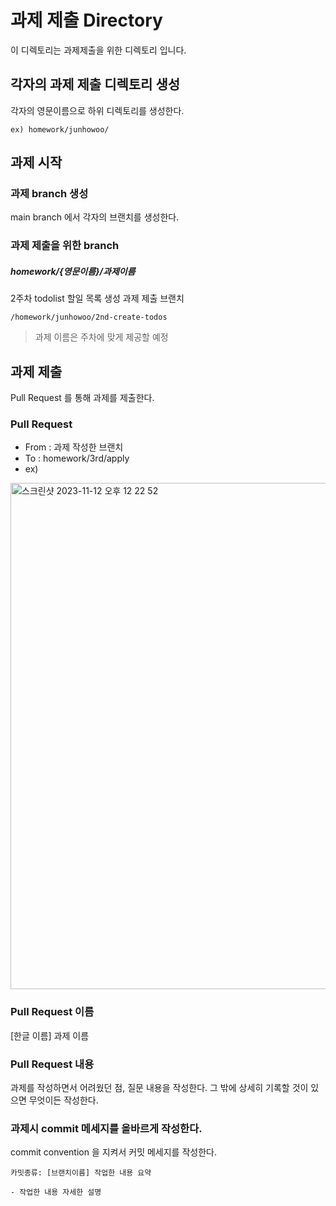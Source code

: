 # 과제 제출 Directory
이 디렉토리는 과제제출을 위한 디렉토리 입니다.

## 각자의 과제 제출 디렉토리 생성
각자의 영문이름으로 하위 디렉토리를 생성한다.
```plain
ex) homework/junhowoo/ 
```
## 과제 시작
### 과제 branch 생성
main branch 에서 각자의 브랜치를 생성한다.
### 과제 제출을 위한 branch 
##### homework/{영문이름}/과제이름
2주차 todolist 할일 목록 생성 과제 제출 브랜치
```
/homework/junhowoo/2nd-create-todos
```
> 과제 이름은 주차에 맞게 제공할 예정

## 과제 제출
Pull Request 를 통해 과제를 제출한다.
### Pull Request

- From : 과제 작성한 브랜치 
- To : homework/3rd/apply
- ex)
<img width="810" alt="스크린샷 2023-11-12 오후 12 22 52" src="https://github.com/node3rd-basic/node_3_basic_Class/assets/4198098/2a9f1609-e3a3-47a7-9376-94276c3ac9f2">

### Pull Request 이름
[한글 이름] 과제 이름

### Pull Request 내용
과제를 작성하면서 어려웠던 점, 질문 내용을 작성한다.
그 밖에 상세히 기록할 것이 있으면 무엇이든 작성한다.

### 과제시 commit 메세지를 올바르게 작성한다.
commit convention 을 지켜서 커밋 메세지를 작성한다.
```text
카밋종류: [브랜치이름] 작업한 내용 요약

- 작업한 내용 자세한 설명
```
